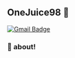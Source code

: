 ## OneJuice98 👻

[![Gmail Badge](https://img.shields.io/badge/Gmail-D14836?style=flat&logo=Gmail&logoColor=white)](mailto:ojuice9890@gmail.com)

### 🐹 about!

<!--
< 내가 지금 할 수 있는 언어> 
 * 자신감 기준 정렬
 1. python 
 2. c++
 3. html/css/javascript
< 내가 공부한 것들>
 * 시간 투자 정렬, 프로젝트 
 1. AI/Machin learning <TextClassification>
 2. data science
 3. web application <Heightranking, findhome>
 
< 내가 하고 싶은 것들>
 1. AI/Machin learning
 2. web application 개발
 3. 게임개발
https://velog.io/@oh_yunseong/%EC%8B%A0%EC%9E%85%EA%B0%9C%EB%B0%9C%EC%9E%90-%ED%8F%AC%ED%8A%B8%ED%8F%B4%EB%A6%AC%EC%98%A4-TIP-%EC%A0%95%EB%A6%AC // 포트폴리오!

 개발 블로그 → Notion 
 포트폴리오 → 웹사이트
 
 포트폴리오 시작 전 → vanila js 익숙해지기!
 포트폴리오 순서 
 1. vanila js <플젝>
 2. react <플젝>
 3. django <플젝>
 4. java spring <플젝>
  → 최종 reborn <플젝>
  <이것은 내가 기존에 한 것들 renew 필요!> 
 1. AI/Machin learning <TextClassification>
 2. data science
 3. web application <Heightranking, findhome>
**OneJuice98/OneJuice98** is a ✨ _special_ ✨ repository because its `README.md` (this file) appears on your GitHub profile.

Here are some ideas to get you started:

- 🔭 I’m currently working on ...
- 🌱 I’m currently learning ...
- 👯 I’m looking to collaborate on ...
- 🤔 I’m looking for help with ...
- 💬 Ask me about ...
- 📫 How to reach me: ...
- 😄 Pronouns: ...
- ⚡ Fun fact: ...
-->
